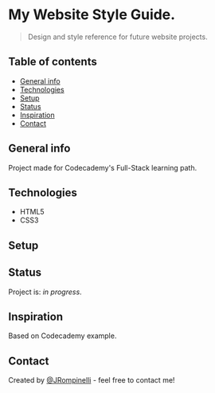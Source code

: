 # My Website Style Guide.
> Design and style reference for future website projects.

## Table of contents
* [General info](#general-info)
* [Technologies](#technologies)
* [Setup](#setup)
* [Status](#status)
* [Inspiration](#inspiration)
* [Contact](#contact)

## General info
Project made for Codecademy's Full-Stack learning path.

## Technologies
* HTML5
* CSS3

## Setup


## Status
Project is: _in progress_.

## Inspiration
Based on Codecademy example.

## Contact
Created by [@JRompinelli](https://github.com/JRompinelli) - feel free to contact me!